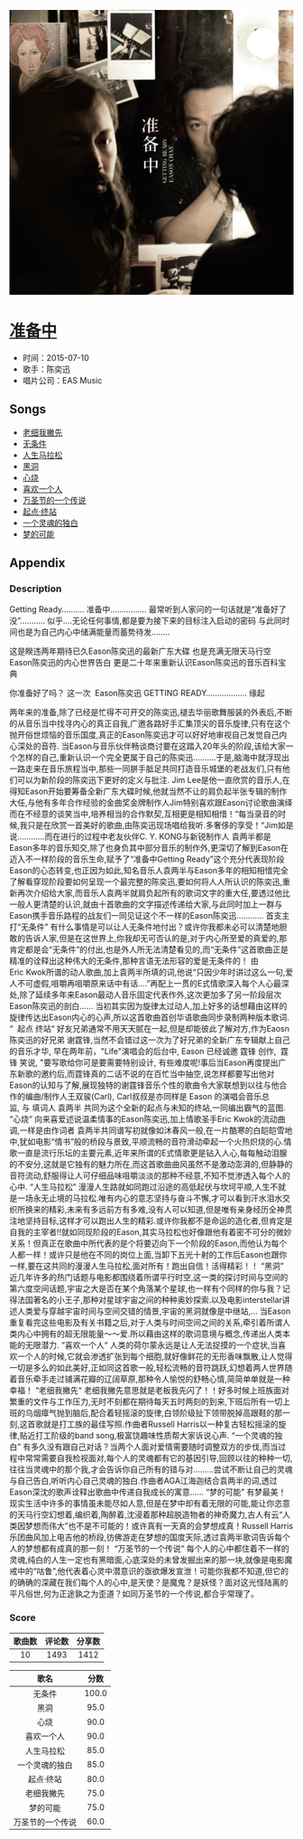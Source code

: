 <p align="center">
	<img src="imgs/准备中.jpg" alt="album_img" />
</p>

# [准备中](https://music.163.com/album?id=3184340)

* 时间：2015-07-10
* 歌手：陈奕迅
* 唱片公司：EAS Music
## Songs

* [老细我撇先](songs/老细我撇先_33111721/README.md)
* [无条件](songs/无条件_31426608/README.md)
* [人生马拉松](songs/人生马拉松_33111723/README.md)
* [黑洞](songs/黑洞_33111724/README.md)
* [心烧](songs/心烧_33111725/README.md)
* [喜欢一个人](songs/喜欢一个人_33111726/README.md)
* [万圣节的一个传说](songs/万圣节的一个传说_33111727/README.md)
* [起点‧终站 ](songs/起点‧终站_32719588/README.md)
* [一个灵魂的独白](songs/一个灵魂的独白_33111729/README.md)
* [梦的可能](songs/梦的可能_33111730/README.md)
## Appendix

### Description

Getting Ready……….
准备中…………….
最常听到人家问的一句话就是“准备好了没”………..
似乎….无论任何事情,都是要为接下来的目标注入启动的密码
与此同时间也是为自己内心中储满能量而蓄势待发……..

这是睽违两年期待已久Eason陈奕迅的最新广东大碟
也是充满无限天马行空Eason陈奕迅的内心世界告白
更是二十年来重新认识Eason陈奕迅的音乐百科宝典

你准备好了吗？
这一次  Eason陈奕迅
GETTING READY………………
缘起

两年来的准备,除了已经是忙得不可开交的陈奕迅,褪去华丽歌舞服装的外表后,不断的从音乐当中找寻内心的真正自我,广邀各路好手汇集顶尖的音乐旋律,只有在这个抛开俗世烦恼的音乐国度,真正的Eason陈奕迅才可以好好地审视自己发觉自己内心深处的音符.
当Eason与音乐伙伴畅谈商讨要在这踏入20年头的阶段,该给大家一个怎样的自己,重新认识一个完全更属于自己的陈奕迅……….于是,脑海中就浮现出一路走来在音乐旅程当中,那些一同胼手胝足共同打造音乐城堡的老战友们,只有他们可以为新阶段的陈奕迅下更好的定义与批注.
Jim Lee是他一直欣赏的音乐人,在得知Eason开始要筹备全新广东大碟时候,他就当然不让的肩负起半张专辑的制作大任,与他有多年合作经验的金曲奖金牌制作人Jim特别喜欢跟Eason讨论歌曲演绎而在不经意的谈笑当中,培养相当的合作默契,互相更是相知相惜！“每当录音的时候,我只是在欣赏一首美好的歌曲,由陈奕迅现场唱给我听.多奢侈的享受！“Jim如是说…………而在进行的过程中老友伙伴C. Y. KONG与新锐制作人 袁两半都是Eason多年的音乐知交,除了也身负其中部分音乐的制作外,更深切了解到Eason在迈入不一样阶段的音乐生命,赋予了“准备中Getting Ready”这个充分代表现阶段Eason的心态转变,也正因为如此,知名音乐人袁两半与Eason多年的相知相惜完全了解看穿现阶段要如何呈现一个最完整的陈奕迅,要如何将人人所认识的陈奕迅,重新再次介绍给大家,而音乐人袁两半就肩负起所有的歌词文字的重大任,要透过他比一般人更清楚的认识,就由十首歌曲的文字描述传递给大家,与此同时加上一群与Eason携手音乐路程的战友们一同见证这个不一样的Eason陈奕迅…………
首支主打“无条件”
有什么事情是可以让人无条件地付出？或许你我都未必可以清楚地胆敢的告诉人家,但是在这世界上,你我却无可否认的是,对于内心所至爱的真爱的,那肯定都是会“无条件”的付出,也是外人所无法清楚看见的,而“无条件”这首歌曲正是精准的诠释出这种伟大的无条件,那种言语无法形容的爱是无条件的！
由Eric Kwok所谱的动人歌曲,加上袁两半所填的词,他说“只因少年时讲过这么一句,爱人不可虚假,咀嚼再咀嚼原来话中有话….”再配上一贯的E式情歌深入每个人心最深处,除了延续多年来Eason最动人音乐固定代表作外,这次更加多了另一阶段层次Eason陈奕迅的剖白……
当初其实因为旋律太过动人,加上好多的话想藉由这样的旋律传达出Eason内心的心声,所以这首歌曲首创华语歌曲同步录制两种版本歌词.
“  起点 终站“
好友兄弟通常不用天天腻在一起,但是却能彼此了解对方,作为Eaosn陈奕迅的好兄弟 谢霆锋,当然不会错过这一次为了好兄弟的全新广东专辑献上自己的音乐才华, 早在两年前，"Life"演唱会的后台中, Eason 已经诚邀 霆锋 创作,  霆锋 笑说, "要写歌给你可是要需要特别设计, 有些难度呢!事后当Eason再度提出广东新歌的邀约后,而霆锋真的二话不说的在百忙当中抽空,说怎样都要写出他对Eason的认知与了解,展现独特的谢霆锋音乐个性的歌曲令大家联想到以往与他合作的编曲/制作人王双骏(Carl),
Carl叔叔是亦同样是 Eason 的演唱会音乐总监, 与 填词人 袁两半 共同为这个全新的起点与未知的终站,一同编出霸气的蓝图.
“心烧“
向来喜爱述说温柔情事的Eason陈奕迅,加上情歌圣手Eric Kwok的流动曲调,一样是由作词者 袁两半共同谱写初就像如沐春风一般,在一片酷寒的白皑皑雪地中,犹如电影“情书”般的桥段与景致,平顺流畅的音符滑动牵起一个火热炽烧的心.情歌一直是流行乐坛的主要元素,近年来所谓的E式情歌更是钻入人心,每每触动泪腺的不安分,这就是它独有的魅力所在,而这首歌曲曲风虽然不是激动澎湃的,但静静的音符流动,舒服得让人可仔细品味咀嚼淡淡的那种不经意,不知不觉渗透入每个人的心中.
“人生马拉松”
漫漫人生路就如同跑过沿途的高低起伏与坎坷平顺,人生不就是一场永无止境的马拉松.唯有内心的意志坚持与奋斗不懈,才可以看到汗水泪水交织所换来的精彩,未来有多远前方有多难,没有人可以知道,但是唯有亲身经历全神贯注地坚持目标,这样才可以跑出人生的精彩.或许你我都不是命运的造化者,但肯定是自我的主宰者!!就如同现阶段的Eason,其实马拉松也好像跟他有着密不可分的微妙关系！但真正在歌曲中所代表的是个将要迈向下一个阶段的Eason,而他认为每个人都一样！或许只是他在不同的岗位上面,当卸下五光十射的工作后Eason也跟你一样,要在这共同的漫漫人生马拉松,面对所有！跑出自信！活得精彩！！
“黑洞”
近几年许多的热门话题与电影都围绕着所谓平行时空,这一类的探讨时间与空间的第六度空间话题,宇宙之大是否在某个角落某个星球,也一样有个同样的你与我？记得法国著名的小王子,那种对星球宇宙之间的种种奥妙探索.以及电影interstellar讲述人类爱与穿越宇宙时间与空间交错的情景,宇宙的黑洞就像是中继站,…
当Eason重复看完这些电影及有关书籍之后,对于人类与时间空间之间的关系,牵引着所谓人类内心中拥有的超无限能量～～爱.所以藉由这样的歌词意境与概念,传递出人类本能的无限潜力.
“喜欢一个人“
人类的荷尔蒙永远是让人无法捉摸的一个症状,当喜欢一个人的时候,它就会渗透扩张到每个细胞,就好像鲜花的无形香味飘散,让人觉得一切是多么的如此美好,正如同这首歌一般,轻松流畅的音符跳跃,幻想着两人世界随着音乐牵手走过铺满花瓣的辽阔草原,那种令人愉悦的舒畅心情,简简单单就是一种幸福！
“老细我撇先“
老细我撇先意思就是老板我先闪了！！好多时候上班族面对繁重的文件与工作压力,无时不刻都在期待每天五时两刻的到来,下班后所有一切上班的乌烟瘴气抛到脑后,配合着轻摇滚的旋律,白领阶级扯下领带脱掉高跟鞋的那一刻,这首歌就是打工族的最佳写照.作曲者Russell Harris以一种复古轻松摇滚的旋律,贴近打工阶级的band song,极富饶趣味性质帮大家诉说心声.
“一个灵魂的独白”
有多久没有跟自己对话？当两个人面对爱情需要随时调整双方的步伐,而当过程中常常需要自我检视面对,每个人的灵魂都有它的基因引导,回顾以往的种种一切,往往当灵魂中的那个我,才会告诉你自己所有的错与对………尝试不断让自己的灵魂与自己告白,听听内心自己灵魂的独白.作曲者AGA江海迦结合袁两半的词,透过Eason深沈的歌声诠释出歌曲中传递自我成长的寓意……
“梦的可能”
有梦最美！现实生活中许多的事情虽未能尽如人意,但是在梦中却有着无限的可能,能让你恣意的天马行空幻想着,编织着,陶醉着,沈浸着那种超脱造物者的神奇魔力,古人有云“人类因梦想而伟大”也不是不可能的！或许真有一天真的会梦想成真！Russell Harris乐团曲风加上电吉他的桥段,彷佛游走在梦想的国度天际,透过袁两半歌词告诉每个人的梦想都有成真的那一刻！
“万圣节的一个传说“
每个人的心中都住着不一样的灵魂,纯白的人生一定也有黑暗面,心底深处的未曾发掘出来的那一块,就像是电影魔戒中的“咕鲁”,他代表着心灵中潜意识的亟欲爆发宣泄！可能你我都不知道,但它的的确确的深藏在我们每个人的心中,是天使？是魔鬼？是妖怪？面对这光怪陆离的平凡俗世,何为正途孰之为歪道？如同万圣节的一个传说,都合乎常理了。

### Score

|歌曲数|评论数|分享数|
|:---:|:---:|:---:|
|10|1493|1412|

|歌名|分数|
|:---:|:---:|
|无条件|100.0
|黑洞|95.0
|心烧|90.0
|喜欢一个人|90.0
|人生马拉松|85.0
|一个灵魂的独白|85.0
|起点‧终站 |80.0
|老细我撇先|75.0
|梦的可能|75.0
|万圣节的一个传说|60.0
